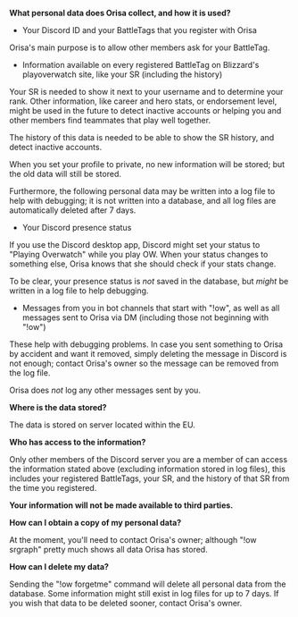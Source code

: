 __**What personal data does Orisa collect, and how it is used?**__

* Your Discord ID and your BattleTags that you register with Orisa

Orisa's main purpose is to allow other members ask for your BattleTag.


* Information available on every registered BattleTag on Blizzard's playoverwatch site, like your SR (including the history)

Your SR is needed to show it next to your username and to determine your rank. Other information,
like career and hero stats, or endorsement level, might be used in the future to detect inactive accounts
or helping you and other members find teammates that play well together.

The history of this data is needed to be able to show the SR history, and detect inactive accounts.

When you set your profile to private, no new information will be stored; but the old data will still be stored.


Furthermore, the following personal data may be written into a log file to help with debugging; it is not
written into a database, and all log files are automatically deleted after 7 days.

* Your Discord presence status

If you use the Discord desktop app, Discord might set your status to "Playing Overwatch" while you play OW. When your status
changes to something else, Orisa knows that she should check if your stats change.

To be clear, your presence status is *not* saved in the database, but *might* be written in a log file to help debugging.

* Messages from you in bot channels that start with "!ow", as well as all messages sent to Orisa via DM (including those not beginning with "!ow") 

These help with debugging problems. In case you sent something to Orisa by accident and want it removed, simply deleting the message 
in Discord is not enough; contact Orisa's owner so the message can be removed from the log file.

Orisa does *not* log any other messages sent by you.


__**Where is the data stored?**__

The data is stored on server located within the EU.


__**Who has access to the information?**__

Only other members of the Discord server you are a member of can access the information stated above (excluding information stored in log files),
this includes your registered BattleTags, your SR, and the history of that SR from the time you registered.

__**Your information will not be made available to third parties.**__


__**How can I obtain a copy of my personal data?**__

At the moment, you'll need to contact Orisa's owner; although "!ow srgraph" pretty much shows all data Orisa has stored.


__**How can I delete my data?**__

Sending the "!ow forgetme" command will delete all personal data from the database. Some information might still exist in log files for up to 7 days.
If you wish that data to be deleted sooner, contact Orisa's owner.


